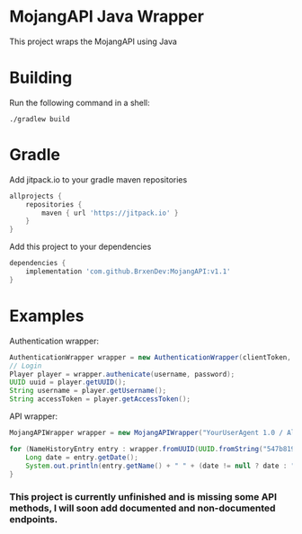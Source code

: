 # MojangAPI Java Wrapper
This project wraps the MojangAPI using Java

# Building
Run the following command in a shell:
```shell
./gradlew build
```

# Gradle
Add jitpack.io to your gradle maven repositories
```gradle
allprojects {
	repositories {
		maven { url 'https://jitpack.io' }
	}
}
```
Add this project to your dependencies
```gradle
dependencies {
	implementation 'com.github.BrxenDev:MojangAPI:v1.1'
}
```

# Examples
Authentication wrapper:
```java
AuthenticationWrapper wrapper = new AuthenticationWrapper(clientToken, "YourUserAgent 1.0");
// Login
Player player = wrapper.authenicate(username, password);
UUID uuid = player.getUUID();
String username = player.getUsername();
String accessToken = player.getAccessToken();
```
API wrapper:
```java
MojangAPIWrapper wrapper = new MojangAPIWrapper("YourUserAgent 1.0 / Alpha");

for (NameHistoryEntry entry : wrapper.fromUUID(UUID.fromString("547b8192-7905-44dd-90ae-58608787c141"))) {
    Long date = entry.getDate();
    System.out.println(entry.getName() + " " + (date != null ? date : ""));
}
```

### This project is currently unfinished and is missing some API methods, I will soon add documented and non-documented endpoints.
